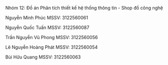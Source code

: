 Nhóm 12: Đồ án Phân tích thiết kế hệ thống thông tin - Shop đồ công nghệ

Nguyễn Minh Phúc	  	MSSV: 3122560061

Nguyễn Quốc Tuấn	  	MSSV: 3122560087

Trần Nguyễn Vũ Phong	MSSV: 3122560056

Lê Nguyễn Hoàng Phát	MSSV: 3122560054

Bùi Hữu Quang 		    MSSV: 3122560063
